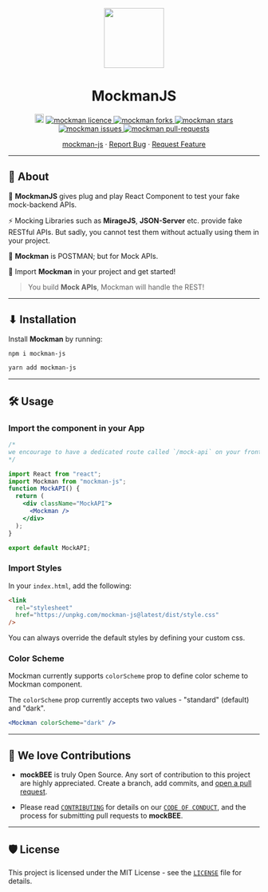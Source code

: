 <p align="center">
  <a href="https://github.com/neogcamp/mockman" rel="noopener" target="_blank"><img src="https://github.com/neogcamp/mockman/tree/main/src/assets/Mockman.png" width="120" height="120" align="center"/></a>

</p>

<h1 align="center"><b>MockmanJS</b></h1>
<p align="center">
<a href="https://badge.fury.io/js/mockman-js"><img src="https://badge.fury.io/js/mockman-js.svg" alt="npm version" height="18"></a>
<a href="https://github.com/neogcamp/mockman/blob/main/LICENSE" target="blank">
<img src="https://img.shields.io/npm/l/mockman?style=flat-square" alt="mockman licence" />
</a>
<a href="https://github.com/neogcamp/mockman/fork" target="blank">
<img src="https://img.shields.io/github/forks/neogcamp/mockman?style=flat-square" alt="mockman forks"/>
</a>
<a href="https://github.com/neogcamp/mockman/stargazers" target="blank">
<img src="https://img.shields.io/github/stars/neogcamp/mockman?style=flat-square" alt="mockman stars"/>
</a>
<a href="https://github.com/neogcamp/mockman/issues" target="blank">
<img src="https://img.shields.io/github/issues/neogcamp/mockman?style=flat-square" alt="mockman issues"/>
</a>
<a href="https://github.com/neogcamp/mockman/pulls" target="blank">
<img src="https://img.shields.io/github/issues-pr/neogcamp/mockman?style=flat-square" alt="mockman pull-requests"/>
</a>

</p>

<p align="center">
    <a href="https://www.npmjs.com/package/mockman-js" target="blank">mockman-js</a>
    ·
    <a href="https://github.com/neogcamp/mockman/issues/new/choose">Report Bug</a>
    ·
    <a href="https://github.com/neogcamp/mockman/issues/new/choose">Request Feature</a>
</p>

---

## **🤔 About**

🚀 **MockmanJS** gives plug and play React Component to test your fake mock-backend APIs.

⚡ Mocking Libraries such as **MirageJS**, **JSON-Server** etc. provide fake RESTful APIs. But sadly, you cannot test them without actually using them in your project.

🌌 **Mockman** is POSTMAN; but for Mock APIs.

🤩 Import **Mockman** in your project and get started!

> You build **Mock APIs**, Mockman will handle the REST!

---

## **⬇ Installation**

Install **Mockman** by running:

```bash
npm i mockman-js

yarn add mockman-js
```

---

## **🛠️ Usage**

### **Import the component in your App**

```jsx
/*
we encourage to have a dedicated route called `/mock-api` on your frontend app where you can import Mockman and test them 
*/

import React from "react";
import Mockman from "mockman-js";
function MockAPI() {
  return (
    <div className="MockAPI">
      <Mockman />
    </div>
  );
}

export default MockAPI;
```

### **Import Styles**

In your `index.html`, add the following:

```html
<link
  rel="stylesheet"
  href="https://unpkg.com/mockman-js@latest/dist/style.css"
/>
```

You can always override the default styles by defining your custom css.

### **Color Scheme**

Mockman currently supports `colorScheme` prop to define color scheme to Mockman component.

The `colorScheme` prop currently accepts two values - "standard" (default) and "dark".

```jsx
<Mockman colorScheme="dark" />
```

---

## **💖 We love Contributions**

- **mockBEE** is truly Open Source. Any sort of contribution to this project are highly appreciated. Create a branch, add commits, and [open a pull request](https://github.com/neogcamp/mockBee/compare).

- Please read [`CONTRIBUTING`](CONTRIBUTING.md) for details on our [`CODE OF CONDUCT`](CODE_OF_CONDUCT.md), and the process for submitting pull requests to **mockBEE**.

---

## **🛡️ License**

This project is licensed under the MIT License - see the [`LICENSE`](LICENSE) file for details.
